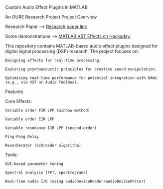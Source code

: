 Custom Audio Effect Plugins in MATLAB

An OURE Research Project
Project Overview

Research Paper --> [Research paper link](https://www.researchgate.net/publication/390740582_Developing_Custom_MATLAB_Functions_for_Real-Time_Audio_Effects_Processing)

Some demonstrations --> [MATLAB VST Effects on Hackaday](https://hackaday.io/project/202844-matlab-vst-effects). 

This repository contains MATLAB-based audio effect plugins designed for digital signal processing (DSP) research. The project focuses on:

    Designing effects for real-time processing.

    Exploring psychoacoustic principles for creative sound manipulation.

    Optimizing real-time performance for potential integration with DAWs (e.g., via VST or Audio Toolbox).

Features

Core Effects:

    Variable order FIR LPF (window method)
    
    Variable order IIR LPF

    Variable resonance IIR LPF (second-order)

    Ping-Pong Delay 

    Reverberator (Schroeder algorithm)

Tools:

    GUI-based parameter tuning

    Spectral analysis (FFT, spectrograms)

    Real-time audio I/O (using audioDeviceReader/audioDeviceWriter)

